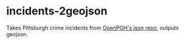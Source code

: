 # incidents-2geojson

Takes Pittsburgh crime incidents from [OpenPGH's json repo](https://github.com/openpgh/jsonIncidents2015), outputs geojson. 
